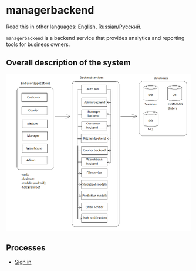 # managerbackend

Read this in other languages: [English](managerbackend.md), [Russian/Русский](managerbackend.ru.md). 

`managerbackend` is a backend service that provides analytics and reporting tools for business owners.

## Overall description of the system 

![system_overall](../img/system_overall.png)

## Processes 

- [Sign in](../processes/customer/signin.md)
